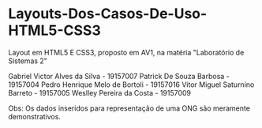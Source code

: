 # Layouts-Dos-Casos-De-Uso-HTML5-CSS3
Layout em HTML5 E CSS3, proposto em AV1, na matéria "Laboratório de Sistemas 2"

Gabriel Victor Alves da Silva - 19157007
Patrick De Souza Barbosa - 19157004
Pedro Henrique Melo de Bortoli - 19157016
Vitor Miguel Saturnino Barreto - 19157005
Weslley Pereira da Costa - 19157009

Obs: Os dados inseridos para representação de uma ONG são meramente demonstrativos. 
